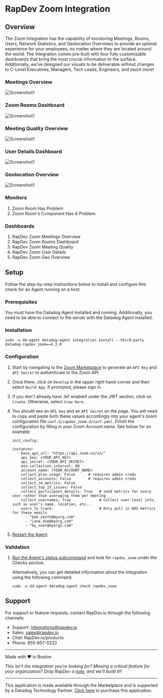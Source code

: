 # RapDev Zoom Integration

## Overview

The Zoom Integration has the capability of monitoring Meetings, Rooms, Users, Network Statistics, and Geolocation Overviews to provide an optimal experience for your employees, no matter where they are located around the world. The integration comes pre-built with four fully customizable dashboards that bring the most crucial information to the surface. Additionally, we've designed our visuals to be deliverable without changes to C-Level Executives, Managers, Tech Leads, Engineers, and much more!

### Meetings Overview
![Screenshot1](images/meetings.png)

### Zoom Rooms Dashboard
![Screenshot1](images/rooms.png)

### Meeting Quality Overview
![Screenshot1](images/meeting_quality.png)

### User Details Dashboard
![Screenshot1](images/user_details.png)

### Geolocation Overview
![Screenshot1](images/geo.png)

### Monitors

1. Zoom Room Has Problem
2. Zoom Room's Component Has A Problem 

### Dashboards

1. RapDev Zoom Meetings Overview
2. RapDev Zoom Rooms Dashboard
3. RapDev Zoom Meeting Quality
4. RapDev Zoom User Details
5. RapDev Zoom Geo Overview

## Setup

Follow the step-by-step instructions below to install and configure this check for an Agent running on a host. 

### Prerequisites

You must have the Datadog Agent installed and running. Additionally, you need to be able to connect to the server with the Datadog Agent installed.

### Installation

```
sudo ‐u dd‐agent datadog‐agent integration install --third-party datadog-rapdev_zoom==4.2.0
``` 

### Configuration
1. Start by navigating to the [Zoom Marketplace][1] to generate an `API Key` and `API Secret` to authenticate to the Zoom API. 

2. Once there, click on `Develop` in the upper right hand-corner and then select `Build App`. If prompted, please sign in.

3. If you don't already have `JWT` enabled under the JWT section, click on `Create`. Otherwise, select `View Here`.

4. You should see an `API Key` and an `API Secret` on the page. You will need to copy and paste both these values accordingly into your agent's zoom configuration file `conf.d/rapdev_zoom.d/conf.yaml`. 
Finish the configuration by filling in your Zoom Account name. See below for an example:
   
   ```
   init_config: 
   
   instances:
     - base_api_url: "https://api.zoom.us/v2/"
       api_key: <YOUR_API_KEY>
       api_secret: <YOUR_API_SECRET>
       min_collection_interval: 60
       account_name: <YOUR_ACCOUNT_NAME>
       collect_plan_usage: False      # requires admin creds
       collect_accounts: False        # requires admin creds
       collect_im_metrics: False
       collect_top_25_issues: False
       collect_participant_details: True   # send metrics for every user rather than averaging them per meeting
       collect_usernames: True             # Collect user-level info, such as user's name, location, etc...
       users_to_track:                     # Only pull in QOS metrics for these emails
         - "bob_smith@myorg.com"
         - "jane_doe@myorg.com"
         - "my_user@myorg2.com"
   ```
   
5. [Restart the Agent][2].

### Validation

1. [Run the Agent's status subcommand][3] and look for `rapdev_zoom` under the Checks section.

    Alternatively, you can get detailed information about the integration using the following command.
    
    ```
    sudo ‐u dd‐agent datadog‐agent check rapdev_zoom
    ```


## Support
For support or feature requests, contact RapDev.io through the following channels:

- Support: integrations@rapdev.io
- Sales: sales@rapdev.io
- Chat: RapDev.io/products
- Phone: 855-857-0222

---
Made with ❤️ in Boston

*This isn't the integration you're looking for? Missing a critical feature for your organization? Drop RapDev a [note](mailto:integrations@rapdev.io), and we'll build it!!*

---
This application is made available through the Marketplace and is supported by a Datadog Technology Partner. [Click here][4] to purchase this application.

[1]: https://marketplace.zoom.us/
[2]: https://docs.datadoghq.com/agent/guide/agent-commands/#start-stop-and-restart-the-agent
[3]: https://docs.datadoghq.com/agent/guide/agent-commands/#agent-status-and-information
[4]: https://app.datadoghq.com/marketplace/app/rapdev-zoom/pricing
